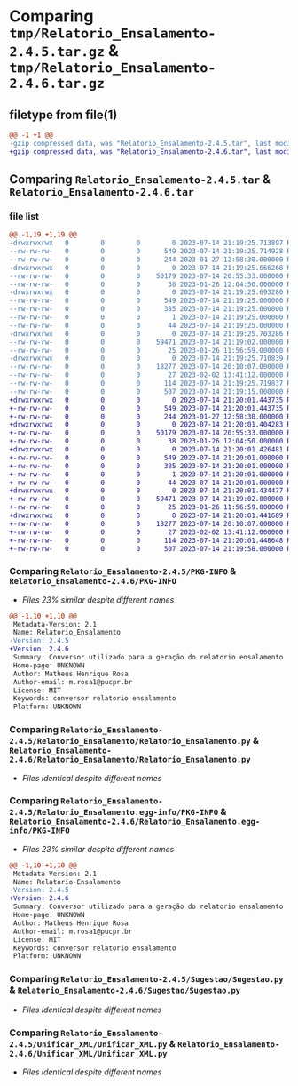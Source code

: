# Comparing `tmp/Relatorio_Ensalamento-2.4.5.tar.gz` & `tmp/Relatorio_Ensalamento-2.4.6.tar.gz`

## filetype from file(1)

```diff
@@ -1 +1 @@
-gzip compressed data, was "Relatorio_Ensalamento-2.4.5.tar", last modified: Fri Jul 14 21:19:25 2023, max compression
+gzip compressed data, was "Relatorio_Ensalamento-2.4.6.tar", last modified: Fri Jul 14 21:20:01 2023, max compression
```

## Comparing `Relatorio_Ensalamento-2.4.5.tar` & `Relatorio_Ensalamento-2.4.6.tar`

### file list

```diff
@@ -1,19 +1,19 @@
-drwxrwxrwx   0        0        0        0 2023-07-14 21:19:25.713897 Relatorio_Ensalamento-2.4.5/
--rw-rw-rw-   0        0        0      549 2023-07-14 21:19:25.714928 Relatorio_Ensalamento-2.4.5/PKG-INFO
--rw-rw-rw-   0        0        0      244 2023-01-27 12:58:30.000000 Relatorio_Ensalamento-2.4.5/README.md
-drwxrwxrwx   0        0        0        0 2023-07-14 21:19:25.666268 Relatorio_Ensalamento-2.4.5/Relatorio_Ensalamento/
--rw-rw-rw-   0        0        0    50179 2023-07-14 20:55:33.000000 Relatorio_Ensalamento-2.4.5/Relatorio_Ensalamento/Relatorio_Ensalamento.py
--rw-rw-rw-   0        0        0       38 2023-01-26 12:04:50.000000 Relatorio_Ensalamento-2.4.5/Relatorio_Ensalamento/__init__.py
-drwxrwxrwx   0        0        0        0 2023-07-14 21:19:25.693280 Relatorio_Ensalamento-2.4.5/Relatorio_Ensalamento.egg-info/
--rw-rw-rw-   0        0        0      549 2023-07-14 21:19:25.000000 Relatorio_Ensalamento-2.4.5/Relatorio_Ensalamento.egg-info/PKG-INFO
--rw-rw-rw-   0        0        0      385 2023-07-14 21:19:25.000000 Relatorio_Ensalamento-2.4.5/Relatorio_Ensalamento.egg-info/SOURCES.txt
--rw-rw-rw-   0        0        0        1 2023-07-14 21:19:25.000000 Relatorio_Ensalamento-2.4.5/Relatorio_Ensalamento.egg-info/dependency_links.txt
--rw-rw-rw-   0        0        0       44 2023-07-14 21:19:25.000000 Relatorio_Ensalamento-2.4.5/Relatorio_Ensalamento.egg-info/top_level.txt
-drwxrwxrwx   0        0        0        0 2023-07-14 21:19:25.703286 Relatorio_Ensalamento-2.4.5/Sugestao/
--rw-rw-rw-   0        0        0    59471 2023-07-14 21:19:02.000000 Relatorio_Ensalamento-2.4.5/Sugestao/Sugestao.py
--rw-rw-rw-   0        0        0       25 2023-01-26 11:56:59.000000 Relatorio_Ensalamento-2.4.5/Sugestao/__init__.py
-drwxrwxrwx   0        0        0        0 2023-07-14 21:19:25.710839 Relatorio_Ensalamento-2.4.5/Unificar_XML/
--rw-rw-rw-   0        0        0    18277 2023-07-14 20:10:07.000000 Relatorio_Ensalamento-2.4.5/Unificar_XML/Unificar_XML.py
--rw-rw-rw-   0        0        0       27 2023-02-02 13:41:12.000000 Relatorio_Ensalamento-2.4.5/Unificar_XML/__init__.py
--rw-rw-rw-   0        0        0      114 2023-07-14 21:19:25.719837 Relatorio_Ensalamento-2.4.5/setup.cfg
--rw-rw-rw-   0        0        0      507 2023-07-14 21:19:15.000000 Relatorio_Ensalamento-2.4.5/setup.py
+drwxrwxrwx   0        0        0        0 2023-07-14 21:20:01.443735 Relatorio_Ensalamento-2.4.6/
+-rw-rw-rw-   0        0        0      549 2023-07-14 21:20:01.443735 Relatorio_Ensalamento-2.4.6/PKG-INFO
+-rw-rw-rw-   0        0        0      244 2023-01-27 12:58:30.000000 Relatorio_Ensalamento-2.4.6/README.md
+drwxrwxrwx   0        0        0        0 2023-07-14 21:20:01.404283 Relatorio_Ensalamento-2.4.6/Relatorio_Ensalamento/
+-rw-rw-rw-   0        0        0    50179 2023-07-14 20:55:33.000000 Relatorio_Ensalamento-2.4.6/Relatorio_Ensalamento/Relatorio_Ensalamento.py
+-rw-rw-rw-   0        0        0       38 2023-01-26 12:04:50.000000 Relatorio_Ensalamento-2.4.6/Relatorio_Ensalamento/__init__.py
+drwxrwxrwx   0        0        0        0 2023-07-14 21:20:01.426481 Relatorio_Ensalamento-2.4.6/Relatorio_Ensalamento.egg-info/
+-rw-rw-rw-   0        0        0      549 2023-07-14 21:20:01.000000 Relatorio_Ensalamento-2.4.6/Relatorio_Ensalamento.egg-info/PKG-INFO
+-rw-rw-rw-   0        0        0      385 2023-07-14 21:20:01.000000 Relatorio_Ensalamento-2.4.6/Relatorio_Ensalamento.egg-info/SOURCES.txt
+-rw-rw-rw-   0        0        0        1 2023-07-14 21:20:01.000000 Relatorio_Ensalamento-2.4.6/Relatorio_Ensalamento.egg-info/dependency_links.txt
+-rw-rw-rw-   0        0        0       44 2023-07-14 21:20:01.000000 Relatorio_Ensalamento-2.4.6/Relatorio_Ensalamento.egg-info/top_level.txt
+drwxrwxrwx   0        0        0        0 2023-07-14 21:20:01.434477 Relatorio_Ensalamento-2.4.6/Sugestao/
+-rw-rw-rw-   0        0        0    59471 2023-07-14 21:19:02.000000 Relatorio_Ensalamento-2.4.6/Sugestao/Sugestao.py
+-rw-rw-rw-   0        0        0       25 2023-01-26 11:56:59.000000 Relatorio_Ensalamento-2.4.6/Sugestao/__init__.py
+drwxrwxrwx   0        0        0        0 2023-07-14 21:20:01.441689 Relatorio_Ensalamento-2.4.6/Unificar_XML/
+-rw-rw-rw-   0        0        0    18277 2023-07-14 20:10:07.000000 Relatorio_Ensalamento-2.4.6/Unificar_XML/Unificar_XML.py
+-rw-rw-rw-   0        0        0       27 2023-02-02 13:41:12.000000 Relatorio_Ensalamento-2.4.6/Unificar_XML/__init__.py
+-rw-rw-rw-   0        0        0      114 2023-07-14 21:20:01.448648 Relatorio_Ensalamento-2.4.6/setup.cfg
+-rw-rw-rw-   0        0        0      507 2023-07-14 21:19:58.000000 Relatorio_Ensalamento-2.4.6/setup.py
```

### Comparing `Relatorio_Ensalamento-2.4.5/PKG-INFO` & `Relatorio_Ensalamento-2.4.6/PKG-INFO`

 * *Files 23% similar despite different names*

```diff
@@ -1,10 +1,10 @@
 Metadata-Version: 2.1
 Name: Relatorio_Ensalamento
-Version: 2.4.5
+Version: 2.4.6
 Summary: Conversor utilizado para a geração do relatorio ensalamento
 Home-page: UNKNOWN
 Author: Matheus Henrique Rosa
 Author-email: m.rosa1@pucpr.br
 License: MIT
 Keywords: conversor relatorio ensalamento
 Platform: UNKNOWN
```

### Comparing `Relatorio_Ensalamento-2.4.5/Relatorio_Ensalamento/Relatorio_Ensalamento.py` & `Relatorio_Ensalamento-2.4.6/Relatorio_Ensalamento/Relatorio_Ensalamento.py`

 * *Files identical despite different names*

### Comparing `Relatorio_Ensalamento-2.4.5/Relatorio_Ensalamento.egg-info/PKG-INFO` & `Relatorio_Ensalamento-2.4.6/Relatorio_Ensalamento.egg-info/PKG-INFO`

 * *Files 23% similar despite different names*

```diff
@@ -1,10 +1,10 @@
 Metadata-Version: 2.1
 Name: Relatorio-Ensalamento
-Version: 2.4.5
+Version: 2.4.6
 Summary: Conversor utilizado para a geração do relatorio ensalamento
 Home-page: UNKNOWN
 Author: Matheus Henrique Rosa
 Author-email: m.rosa1@pucpr.br
 License: MIT
 Keywords: conversor relatorio ensalamento
 Platform: UNKNOWN
```

### Comparing `Relatorio_Ensalamento-2.4.5/Sugestao/Sugestao.py` & `Relatorio_Ensalamento-2.4.6/Sugestao/Sugestao.py`

 * *Files identical despite different names*

### Comparing `Relatorio_Ensalamento-2.4.5/Unificar_XML/Unificar_XML.py` & `Relatorio_Ensalamento-2.4.6/Unificar_XML/Unificar_XML.py`

 * *Files identical despite different names*

